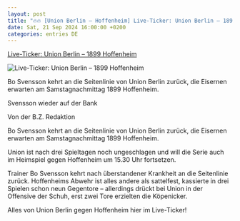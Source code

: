 ```yaml
---
layout: post
title: "🔥🔥 [Union Berlin – Hoffenheim] Live-Ticker: Union Berlin – 1899 Hoffenheim"
date: Sat, 21 Sep 2024 16:00:00 +0200
categories: entries DE
---
```

[Live-Ticker: Union Berlin – 1899 Hoffenheim](https://www.bz-berlin.de/berlin-sport/union-berlin/union-hoffenheim-live-ticker)

![Live-Ticker: Union Berlin – 1899 Hoffenheim](https://image.bz-berlin.de/data/uploads/2024/09/dpa_com_20090101_240921-911-009940.jpg)

Bo Svensson kehrt an die Seitenlinie von Union Berlin zurück, die Eisernen erwarten am Samstagnachmittag 1899 Hoffenheim.

Svensson wieder auf der Bank

Von der B.Z. Redaktion

Bo Svensson kehrt an die Seitenlinie von Union Berlin zurück, die Eisernen erwarten am Samstagnachmittag 1899 Hoffenheim.

Union ist nach drei Spieltagen noch ungeschlagen und will die Serie auch im Heimspiel gegen Hoffenheim um 15.30 Uhr fortsetzen.

Trainer Bo Svensson kehrt nach überstandener Krankheit an die Seitenlinie zurück. Hoffenheims Abwehr ist alles andere als sattelfest, kassierte in drei Spielen schon neun Gegentore – allerdings drückt bei Union in der Offensive der Schuh, erst zwei Tore erzielten die Köpenicker.

Alles von Union Berlin gegen Hoffenheim hier im Live-Ticker!


